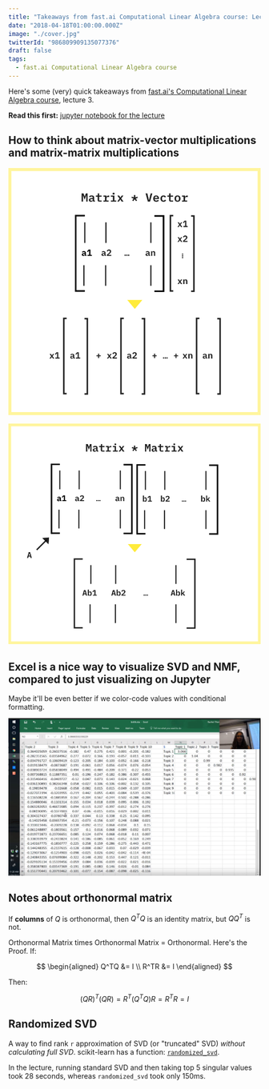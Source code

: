 ```yaml
---
title: "Takeaways from fast.ai Computational Linear Algebra course: Lecture 3"
date: "2018-04-18T01:00:00.000Z"
image: "./cover.jpg"
twitterId: "986809909135077376"
draft: false
tags:
  - fast.ai Computational Linear Algebra course
---
```


Here's some (very) quick takeaways from [fast.ai's Computational Linear Algebra course](http://www.fast.ai/2017/07/17/num-lin-alg/), lecture 3.

<post-separator></post-separator>

<div><responsive-iframe width="560" height="315" src="https://www.youtube.com/embed/C8KEtrWjjyo" frameborder="0" allow="autoplay; encrypted-media" allowfullscreen></responsive-iframe></div>

**Read this first:** [jupyter notebook for the lecture](https://github.com/fastai/numerical-linear-algebra/blob/master/nbs/2.%20Topic%20Modeling%20with%20NMF%20and%20SVD.ipynb)

## How to think about matrix-vector multiplications and matrix-matrix multiplications

![](./matrix-vector.png)

![](./matrix-matrix.png)

## Excel is a nice way to visualize SVD and NMF, compared to just visualizing on Jupyter

Maybe it'll be even better if we color-code values with conditional formatting.

![](./excel.jpg)

## Notes about orthonormal matrix

If **columns** of $Q$ is orthonormal, then $Q^TQ$ is an identity matrix, but $QQ^T$ is not.

Orthonormal Matrix times Orthonormal Matrix = Orthonormal. Here's the Proof. If:

$$
\begin{aligned}
Q^TQ &= I \\
R^TR &= I
\end{aligned}
$$

Then:

$$
(QR)^T(QR) = R^T(Q^TQ)R = R^TR = I
$$

## Randomized SVD

A way to find rank `r` approximation of SVD (or "truncated" SVD) *without calculating full SVD*. scikit-learn has a function: [`randomized_svd`](http://scikit-learn.org/dev/modules/generated/sklearn.utils.extmath.randomized_svd.html).

In the lecture, running standard SVD and then taking top 5 singular values took 28 seconds, whereas `randomized_svd` took only 150ms.
